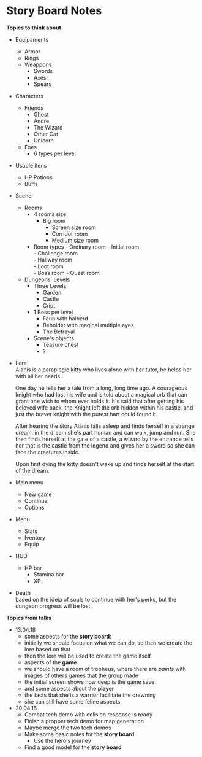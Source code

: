 # Story Board Notes  
**Topics to think about**  
- Equipaments  
	- Armor
	- Rings
	- Weappons  
		- Swords
		- Axes
		- Spears  

- Characters
	- Friends  
		- Ghost
		- Andre
		- The Wizard
		- Other Cat
		- Unicorn  
	- Foes
		- 6 types per level

- Usable itens  
	- HP Potions
	- Buffs

- Scene  
	- Rooms  
		- 4 rooms size
		  	- Big room
				-	Screen size room
				- Corridor room
				-	Medium size room
		- Room types
				- Ordinary room
				- Initial room  
				- Challenge room  
				- Hallway room  
				- Loot room  
				- Boss room
				- Quest room
	- Dungeons' Levels  
		- Three Levels  
			-	Garden
			-	Castle
			-	Cript
		- 1 Boss per level
			- Faun with halberd
			- Beholder with magical multiple eyes
			- The Betrayal
		- Scene's objects  
			- Teasure chest
			- ?

- Lore  
	Alanis is a paraplegic kitty who lives alone with her tutor, he helps her with all her needs.  

	One day he tells her a tale from a long, long time ago. A courageous knight who had lost his wife
	and is told about a magical orb that can grant one wish to whom ever holds it. It's said that after
	getting his beloved wife back, the Knight left the orb hidden within his castle, and just the braver
	knight with the purest hart could found it.  

	After hearing the story Alanis falls asleep and finds herself in a strange dream,
	in the dream she's part human and can walk, jump and run.
	She then finds herself at the gate of a castle, a wizard by the entrance tells her
	that is the castle from the legend and gives her a sword so she can face the creatures inside.

	Upon first dying the kitty doesn't wake up and finds herself at the start of the dream.

- Main menu
	- New game
	- Continue
	- Options

- Menu
	- Stats
	- Iventory
	- Equip

- HUD
  - HP bar
	- Stamina bar
	- XP

- Death  
	based on the ideia of souls to continue with her's perks, but the dungeon progress will be lost.  

**Topics from talks**  
- 13.04.18  
	- some aspects for the __story board__:
	- initially we should focus on what we can do, so then we create the lore based on that  
	- then the lore will be used to create the game itself  
	- aspects of the __game__
	- we should have a room of tropheus, where there are _paints_ with images of others games that the group made  
	- the initial screen shows how deep is the game save  
	- and some aspects about the __player__  
	- the facts that she is a warrior facilitate the drawning  
	- she can still have some feline aspects  
- 20.04.18
	- Combat tech demo with colision response is ready  
	- Finish a propper tech demo for map generation  
	- Maybe merge the two tech demos  
	- Make some basic notes for the __story board__  
		- Use the hero's journey  
	- Find a good model for the __story board__  
